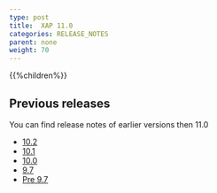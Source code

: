 ```yaml
---
type: post
title:  XAP 11.0
categories: RELEASE_NOTES
parent: none
weight: 70
---
```





{{%children%}}


## Previous releases

You can find release notes of earlier versions then 11.0

- [10.2](/xap102.html)
- [10.1](/xap101.html)
- [10.0](/xap100.html)
- [9.7](/xap97.html)
- [Pre 9.7](http://wiki.gigaspaces.com/wiki/display/RN/GigaSpaces+Release+Notes)

